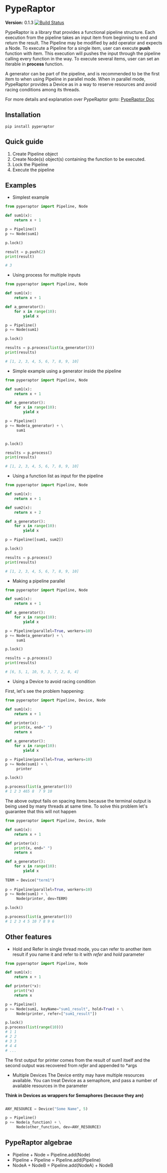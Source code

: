# PypeRaptor
**Version:**  0.1.3 [![Build Status](https://travis-ci.org/fsan/pyperaptor.svg?branch=master)](https://travis-ci.org/fsan/pyperaptor)

PypeRaptor is a library that provides a functional pipeline structure.
Each execution from the pipeline takes an input item from beginning to end and return the result.
The Pipeline may be modified by add operator and expects a Node.
To execute a Pipeline for a single item, user can execute **push** function with item. This execution will pushes the input
through the pipeline calling every function in the way.
To execute several items, user can set an Iterable in **process** function.

A generator can be part of the pipeline, and is recommended to be the first item to when using Pipeline in parallel mode.
When in parallel mode, PypeRaptor provides a Device as in a way to reserve resources and avoid racing conditions among its threads.

For more details and explanation over PypeRaptor goto: [PypeRaptor Doc](https://fsan.github.io/post/pyperaptor/)

## Installation

``` pip install pyperaptor ```

## Quick guide

1. Create Pipeline object
2. Create Node(s) object(s) containing the function to be executed.
3. Lock the Pipeline
4. Execute the pipeline

## Examples

* Simplest example

```python
from pyperaptor import Pipeline, Node

def sum1(x):
    return x + 1

p = Pipeline()
p += Node(sum1)

p.lock()

result = p.push(2)
print(result)

# 3
```

* Using process for multiple inputs

```python
from pyperaptor import Pipeline, Node

def sum1(x):
    return x + 1

def a_generator():
    for x in range(10):
        yield x

p = Pipeline()
p += Node(sum1)

p.lock()

results = p.process(list(a_generator()))
print(results)

# [1, 2, 3, 4, 5, 6, 7, 8, 9, 10]
```

* Simple example using a generator inside the pipeline

```python
from pyperaptor import Pipeline, Node

def sum1(x):
    return x + 1

def a_generator():
    for x in range(10):
        yield x

p = Pipeline()
p += Node(a_generator) + \
     sum1


p.lock()

results = p.process()
print(results)

# [1, 2, 3, 4, 5, 6, 7, 8, 9, 10]
```
* Using a function list as input for the pipeline

```python
from pyperaptor import Pipeline, Node

def sum1(x):
    return x + 1

def sum2(x):
    return x + 2

def a_generator():
    for x in range(10):
        yield x

p = Pipeline([sum1, sum2])

p.lock()

results = p.process()
print(results)

# [1, 2, 3, 4, 5, 6, 7, 8, 9, 10]
```

* Making a pipeline parallel

```python
from pyperaptor import Pipeline, Node

def sum1(x):
    return x + 1

def a_generator():
    for x in range(10):
        yield x

p = Pipeline(parallel=True, workers=10)
p += Node(a_generator) + \
     sum1

p.lock()

results = p.process()
print(results)

# [6, 5, 1, 10, 9, 3, 7, 2, 8, 4]
```

* Using a Device to avoid racing condition

First, let's see the problem happening:
```python
from pyperaptor import Pipeline, Device, Node

def sum1(x):
    return x + 1

def printer(x):
    print(x, end=" ")
    return x

def a_generator():
    for x in range(10):
        yield x

p = Pipeline(parallel=True, workers=10)
p += Node(sum1) + \
     printer

p.lock()

p.process(list(a_generator()))
# 1 2 3 465 8  7 9 10
```
The above output fails on spacing items because the terminal output is being used by many threads at same time.
To solve this problem let's guarantee that this will not happen

```python
from pyperaptor import Pipeline, Device, Node

def sum1(x):
    return x + 1

def printer(x):
    print(x, end=" ")
    return x

def a_generator():
    for x in range(10):
        yield x
        
TERM = Device("term1")
        
p = Pipeline(parallel=True, workers=10)
p += Node(sum1) + \
     Node(printer, dev=TERM)

p.lock()

p.process(list(a_generator()))
# 1 2 3 4 5 10 7 8 9 6
```


## Other features

* Hold and Refer
In single thread mode, you can refer to another item result if you name it and refer to it with *refer* and *hold* parameter

```python
from pyperaptor import Pipeline, Node

def sum1(x):
    return x + 1

def printer(*x):
    print(*x)
    return x

p = Pipeline()
p += Node(sum1, keyName="sum1_result", hold=True) + \
     Node(printer, refer=["sum1_result"])

p.lock()
p.process(list(range(10)))
# 1 1
# 2 2
# 3 3
# 4 4
# ...

```
The first output for printer comes from the result of sum1 itself and the second output was recovered from *refer* and appended to *args

* Multiple Devices
The Device entity may have multiple resources available. You can treat Device as a semaphore, and pass a number of available resources in the parameter

**Think in Devices as wrappers for Semaphores (because they are)**


```python

ANY_RESOURCE = Device("Some Name", 5)

p = Pipeline()
p += Node(a_function) + \
     Node(other_function, dev=ANY_RESOURCE)

```


## PypeRaptor algebrae

- Pipeline + Node = Pipeline.add(Node)
- Pipeline + Pipeline = Pipeline.add(Pipeline)
- NodeA + NodeB = Pipeline.add(NodeA) + NodeB
